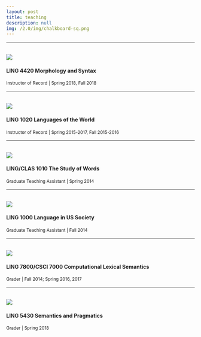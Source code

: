 ```yaml
---
layout: post
title: teaching
description: null
img: /2.0/img/chalkboard-sq.png
---
```


***
<br>

<img class="col one right" src="/2.0/img/prof_pic.jpg">

<h4>LING 4420 Morphology and Syntax</h4>
<sup>Instructor of Record | Spring 2018, Fall 2018</sup>   

***
<br>

<img class="col one right" src="/2.0/img/prof_pic.jpg">

<h4>LING 1020 Languages of the World</h4>
<sup>Instructor of Record | Spring 2015-2017, Fall 2015-2016</sup>  

***
<br>

<img class="col one right" src="/2.0/img/prof_pic.jpg">

<h4>LING/CLAS 1010 The Study of Words</h4>
<sup>Graduate Teaching Assistant | Spring 2014</sup>  

***
<br>

<img class="col one right" src="/2.0/img/prof_pic.jpg">

<h4>LING 1000 Language in US Society</h4>
<sup>Graduate Teaching Assistant | Fall 2014</sup>  

***
<br>

<img class="col one right" src="/2.0/img/prof_pic.jpg">

<h4>LING 7800/CSCI 7000 Computational Lexical Semantics</h4>
<sup>Grader | Fall 2014; Spring 2016, 2017</sup>  

***
<br>

<img class="col one right" src="/2.0/img/prof_pic.jpg">

<h4>LING 5430 Semantics and Pragmatics</h4>
<sup>Grader | Spring 2018</sup>  
